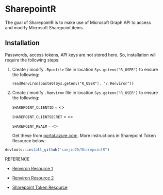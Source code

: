
<!-- README.md is generated from README.Rmd. Please edit that file -->

# SharepointR

<!-- badges: start -->
<!-- badges: end -->

The goal of SharepointR is to make use of Microsoft Graph API to access
and modify Microsoft Sharepoint items.

## Installation

Passwords, access tokens, API keys are not stored here. So, installation
will require the following steps:

1.  Create / modify `.Rprofile` file in location `Sys.getenv("R_USER")`
    to ensure the following:

    `readRenviron(paste0(Sys.getenv("R_USER"), "/.Renviron"))`

2.  Create / modify `.Renviron` file in location `Sys.getenv("R_USER")`
    to ensure the following:

    `SHAREPOINT_CLIENTID` = &lt;&gt;

    `SHAREPOINT_CLIENTSECRET` = &lt;&gt;

    `SHAREPOINT_REALM` = &lt;&gt;

    Get these from [portal.azure.com](portal.azure.com). More
    instructions in Sharepoint Token Resource below:

``` r
devtools::install_github("sanjid25/SharepointR")
```

REFERENCE

-   [Renviron Resource 1](http://www.dartistics.com/renviron.html)

-   [Renviron Resource
    2](https://support.rstudio.com/hc/en-us/articles/360047157094-Managing-R-with-Rprofile-Renviron-Rprofile-site-Renviron-site-rsession-conf-and-repos-conf)

-   [Sharepoint Token
    Resource](https://anoopt.medium.com/access-sharepoint-data-using-postman-eec5965400f2)

